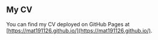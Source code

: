 ## My CV

You can find my CV deployed on GitHub Pages at [https://mat191126.github.io/](https://mat191126.github.io/).
